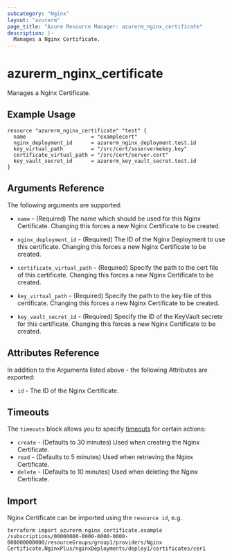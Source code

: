 ```yaml
---
subcategory: "Nginx"
layout: "azurerm"
page_title: "Azure Resource Manager: azurerm_nginx_certificate"
description: |-
  Manages a Nginx Certificate.
---
```


# azurerm_nginx_certificate

Manages a Nginx Certificate.

## Example Usage

```hcl
resource "azurerm_nginx_certificate" "test" {
  name                     = "examplecert"
  nginx_deployment_id      = azurerm_nginx_deployment.test.id
  key_virtual_path         = "/src/cert/soservermekey.key"
  certificate_virtual_path = "/src/cert/server.cert"
  key_vault_secret_id      = azurerm_key_vault_secret.test.id
}
```

## Arguments Reference

The following arguments are supported:

* `name` - (Required) The name which should be used for this Nginx Certificate. Changing this forces a new Nginx Certificate to be created.

* `nginx_deployment_id` - (Required) The ID of the Nginx Deployment to use this certificate. Changing this forces a new Nginx Certificate to be created.

* `certificate_virtual_path` - (Required) Specify the path to the cert file of this certificate. Changing this forces a new Nginx Certificate to be created.

* `key_virtual_path` - (Required) Specify the path to the key file of this certificate. Changing this forces a new Nginx Certificate to be created.

* `key_vault_secret_id` - (Required) Specify the ID of the KeyVault secrete for this certificate. Changing this forces a new Nginx Certificate to be created.

## Attributes Reference

In addition to the Arguments listed above - the following Attributes are exported: 

* `id` - The ID of the Nginx Certificate.

## Timeouts

The `timeouts` block allows you to specify [timeouts](https://www.terraform.io/language/resources/syntax#operation-timeouts) for certain actions:

* `create` - (Defaults to 30 minutes) Used when creating the Nginx Certificate.
* `read` - (Defaults to 5 minutes) Used when retrieving the Nginx Certificate.
* `delete` - (Defaults to 10 minutes) Used when deleting the Nginx Certificate.

## Import

Nginx Certificate can be imported using the `resource id`, e.g.

```shell
terraform import azurerm_nginx_certificate.example /subscriptions/00000000-0000-0000-0000-000000000000/resourceGroups/group1/providers/Nginx Certificate.NginxPlus/nginxDeployments/deploy1/certificates/cer1
```